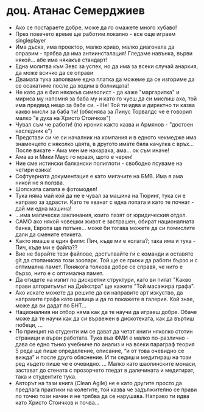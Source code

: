 # доц. Атанас Семерджиев

- Ако се постараете добре, може да го омажете много хубаво!
- През повечето време ще работим локално - все още играем singleplayer
- Има дъска, има проектор, малко криво, малко диагонала да оправим - трябва да има антиинсталация! Гледаме навънка, върви някой... абе има някакъв стандарт!
- Една молитва към Зевс за успех, но да има за всеки случай анархия, да може всичко да се оправи
- Двамата тука запояваме една платка да можеме да се изгориме да се осакатиме после да ходим в болницата!
- Не като да е бил някакъв символист - да каже "маргаритка" и мириса му напомня за баба му и като го чуеш да си мислиш аха, той има предвид нещо за баба си. - Не! Той ти идва и директно ти казва какво мисли за баба ти! (обяснява за Линус Торвалдс че е говорил малко "в духа на Христо Стоичков")
- Чувал съм че работи! (по ирония както казва и Армянов - "достоен наследник е")
- Представи си че си началник на компания и в едното чекмедже има знаменцето с няколко цвята, в другото имате бяла качулка с връх... После викате - Ама мен ме накараха, ама... ок съм иначе!
- Ама аз и Мики Маус го мразя, щото е черен!
- Ние сме истински балкански полиглоти - свободно псуваме на четири езика!
- Софтуерната документация е като мигачите на БМВ. Има я ама никой не я ползва.
- Шопската салата е фотомодел!
- Тука няма май кой да не е чувал за машина на Тюринг, тука си е направо за здрасти. Като те хванат с една лопата и като те почнат - дай ми една машина!
- ...има магически заклинания, които пазят от юридическия отдел.
- САМО ако някой човешки живот е застрашен, обират националната банка, Европа ще потъне... може би тогава можете да си помислите дали да смените етикета.
- Както имаше в един филм: Пич, къде ми е колата?; така има и тука - Пич, къде ми е файла??
- Вие не барайте тези файлове, достъпвайте ги с команди и оставяте git да стопанисва този зоопарк. Той ще се грижи да работи бързо и с оптимална памет. Понякога толкова добре се справя, че нито е бързо, нито е с оптимална памет.
- Да отидете на изпит по дискретни структури, като ви питат "Какво прави алгоритъмът на Дийкстра" ще кажете "Той масажира графа".
- Ако искате можете да решите да си направите арт изкуство, да направите графа като шевица и да го покажете в галерия. Кой знае, може да ви дадат по БНТ...
- Националния ни отбор няма как да те научи да играеш добре. Обаче може да те научи как да си вървежен в дискотеката, как да въртиш гюбеци, …
- По принцип на студенти им се дават да четат книги няколко стотин страници и върви работата. Тука във ФМИ е малко по-различно - дава се едно тънко учебниче по анализ и на всеки параграф теория 5 реда ще пише определение, описание, “и от това очевидно се вижда” и после друго обяснение. И ти седиш и медитираш на този ред където пише че е очевидно. … Малко като шаолинските монаси, застават до стената с прозорчето гледат в далечината и медитират, така и студентите тука.
- Авторът на тази книга (Clean Agile) не е като другите просто да предлага практики на колегите, той казва че задължително се прави по точно този начин и не трябва да се нарушава. Направо ти идва като Христо Стоичков и почва…